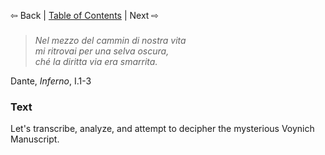 
⇦ Back | [Table of Contents](/README.md) | Next ⇨
###

> *Nel mezzo del cammin di nostra vita*  
> *mi ritrovai per una selva oscura,*  
> *ché la diritta via era smarrita.*  

Dante, *Inferno*, I.1-3

### Text
Let's transcribe, analyze, and attempt to decipher the mysterious Voynich Manuscript. 